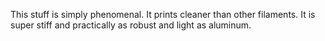 This stuff is simply phenomenal. It prints cleaner than other filaments. It is super stiff and practically as robust and light as aluminum.
